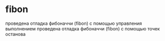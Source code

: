 # fibon

проведена отладка фибоначчи (fibon) с помощью управления выполнением
проведена отладка фибоначчи (fibon) с помощью точек останова
